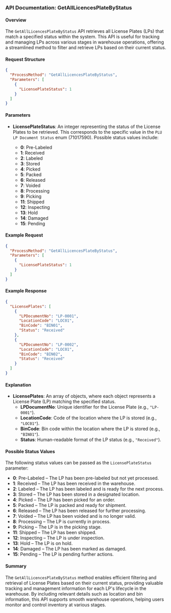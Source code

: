 ### API Documentation: GetAllLicencesPlateByStatus

#### Overview
The `GetAllLicencesPlateByStatus` API retrieves all License Plates (LPs) that match a specified status within the system. This API is useful for tracking and managing LPs across various stages in warehouse operations, offering a streamlined method to filter and retrieve LPs based on their current status.

#### Request Structure
```json
{
  "ProcessMethod": "GetAllLicencesPlateByStatus",
  "Parameters": [
    {
      "LicensePlateStatus": 1
    }
  ]
}
```

#### Parameters
- **LicensePlateStatus**: An integer representing the status of the License Plates to be retrieved. This corresponds to the specific value in the `PLU LP Document Status` enum (71017590). Possible status values include:

  - **0**: Pre-Labeled
  - **1**: Received
  - **2**: Labeled
  - **3**: Stored
  - **4**: Picked
  - **5**: Packed
  - **6**: Released
  - **7**: Voided
  - **8**: Processing
  - **9**: Picking
  - **11**: Shipped
  - **12**: Inspecting
  - **13**: Hold
  - **14**: Damaged
  - **15**: Pending

#### Example Request
```json
{
  "ProcessMethod": "GetAllLicencesPlateByStatus",
  "Parameters": [
    {
      "LicensePlateStatus": 1
    }
  ]
}
```

#### Example Response
```json
{
  "LicensePlates": [
    {
      "LPDocumentNo": "LP-0001",
      "LocationCode": "LOC01",
      "BinCode": "BIN01",
      "Status": "Received"
    },
    {
      "LPDocumentNo": "LP-0002",
      "LocationCode": "LOC01",
      "BinCode": "BIN02",
      "Status": "Received"
    }
  ]
}
```

#### Explanation
- **LicensePlates**: An array of objects, where each object represents a License Plate (LP) matching the specified status.
  - **LPDocumentNo**: Unique identifier for the License Plate (e.g., `"LP-0001"`).
  - **LocationCode**: Code of the location where the LP is stored (e.g., `"LOC01"`).
  - **BinCode**: Bin code within the location where the LP is stored (e.g., `"BIN01"`).
  - **Status**: Human-readable format of the LP status (e.g., `"Received"`).

#### Possible Status Values
The following status values can be passed as the `LicensePlateStatus` parameter:

- **0**: Pre-Labeled – The LP has been pre-labeled but not yet processed.
- **1**: Received – The LP has been received in the warehouse.
- **2**: Labeled – The LP has been labeled and is ready for the next process.
- **3**: Stored – The LP has been stored in a designated location.
- **4**: Picked – The LP has been picked for an order.
- **5**: Packed – The LP is packed and ready for shipment.
- **6**: Released – The LP has been released for further processing.
- **7**: Voided – The LP has been voided and is no longer valid.
- **8**: Processing – The LP is currently in process.
- **9**: Picking – The LP is in the picking stage.
- **11**: Shipped – The LP has been shipped.
- **12**: Inspecting – The LP is under inspection.
- **13**: Hold – The LP is on hold.
- **14**: Damaged – The LP has been marked as damaged.
- **15**: Pending – The LP is pending further actions.

#### Summary
The `GetAllLicencesPlateByStatus` method enables efficient filtering and retrieval of License Plates based on their current status, providing valuable tracking and management information for each LP's lifecycle in the warehouse. By including relevant details such as location and bin information, this API supports smooth warehouse operations, helping users monitor and control inventory at various stages.